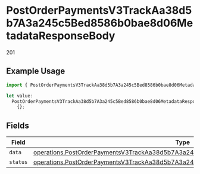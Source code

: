 # PostOrderPaymentsV3TrackAa38d5b7A3a245c5Bed8586b0bae8d06MetadataResponseBody

201

## Example Usage

```typescript
import { PostOrderPaymentsV3TrackAa38d5b7A3a245c5Bed8586b0bae8d06MetadataResponseBody } from "@dhaba/safepay-ts/models/operations";

let value:
  PostOrderPaymentsV3TrackAa38d5b7A3a245c5Bed8586b0bae8d06MetadataResponseBody =
    {};
```

## Fields

| Field                                                                                                                                                                                              | Type                                                                                                                                                                                               | Required                                                                                                                                                                                           | Description                                                                                                                                                                                        |
| -------------------------------------------------------------------------------------------------------------------------------------------------------------------------------------------------- | -------------------------------------------------------------------------------------------------------------------------------------------------------------------------------------------------- | -------------------------------------------------------------------------------------------------------------------------------------------------------------------------------------------------- | -------------------------------------------------------------------------------------------------------------------------------------------------------------------------------------------------- |
| `data`                                                                                                                                                                                             | [operations.PostOrderPaymentsV3TrackAa38d5b7A3a245c5Bed8586b0bae8d06MetadataDataResponse](../../models/operations/postorderpaymentsv3trackaa38d5b7a3a245c5bed8586b0bae8d06metadatadataresponse.md) | :heavy_minus_sign:                                                                                                                                                                                 | N/A                                                                                                                                                                                                |
| `status`                                                                                                                                                                                           | [operations.PostOrderPaymentsV3TrackAa38d5b7A3a245c5Bed8586b0bae8d06MetadataStatus](../../models/operations/postorderpaymentsv3trackaa38d5b7a3a245c5bed8586b0bae8d06metadatastatus.md)             | :heavy_minus_sign:                                                                                                                                                                                 | N/A                                                                                                                                                                                                |